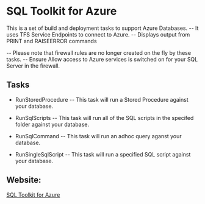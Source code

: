 # SQL Toolkit for Azure

This is a set of build and deployment tasks to support Azure Databases.
-- It uses TFS Service Endpoints to connect to Azure.
-- Displays output from PRINT and RAISEERROR commands

-- Please note that firewall rules are no longer created on the fly by these tasks. 
-- Ensure Allow access to Azure services is switched on for your SQL Server in the firewall.
   
## Tasks

- RunStoredProcedure
-- This task will run a Stored Procedure against your database.

- RunSqlScripts
-- This task will run all of the SQL scripts in the specifed folder against your database.

- RunSqlCommand
-- This task will run an adhoc query aganst your database.

- RunSingleSqlScript
-- This task will run a specified SQL script against your database.


## Website: 

[SQL Toolkit for Azure](https://github.com/crimdon/SQLToolkitAzure)